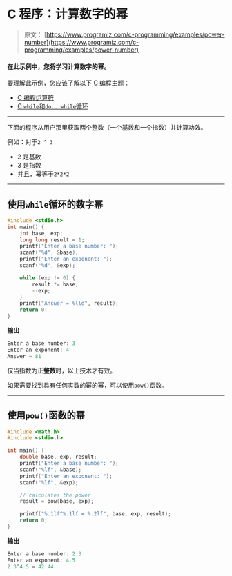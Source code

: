 # C 程序：计算数字的幂

> 原文： [https://www.programiz.com/c-programming/examples/power-number](https://www.programiz.com/c-programming/examples/power-number)

#### 在此示例中，您将学习计算数字的幂。

要理解此示例，您应该了解以下 [C 编程](/c-programming "C tutorial")主题：

*   [C 编程运算符](/c-programming/c-operators)
*   [C `while`和`do...while`循环](/c-programming/c-do-while-loops)

* * *

下面的程序从用户那里获取两个整数（一个基数和一个指数）并计算功效。

例如：对于`2 ^ 3`

*   2 是基数
*   3 是指数
*   并且，幂等于`2*2*2`

* * *

## 使用`while`循环的数字幂

```c
#include <stdio.h>
int main() {
    int base, exp;
    long long result = 1;
    printf("Enter a base number: ");
    scanf("%d", &base);
    printf("Enter an exponent: ");
    scanf("%d", &exp);

    while (exp != 0) {
        result *= base;
        --exp;
    }
    printf("Answer = %lld", result);
    return 0;
} 
```

**输出**

```c
Enter a base number: 3
Enter an exponent: 4
Answer = 81 
```

仅当指数为**正整数**时，以上技术才有效。

如果需要找到具有任何实数的幂的幂，可以使用`pow()`函数。

* * *

## 使用`pow()`函数的幂

```c
#include <math.h>
#include <stdio.h>

int main() {
    double base, exp, result;
    printf("Enter a base number: ");
    scanf("%lf", &base);
    printf("Enter an exponent: ");
    scanf("%lf", &exp);

    // calculates the power
    result = pow(base, exp);

    printf("%.1lf^%.1lf = %.2lf", base, exp, result);
    return 0;
} 
```

**输出**

```c
Enter a base number: 2.3
Enter an exponent: 4.5
2.3^4.5 = 42.44 
```